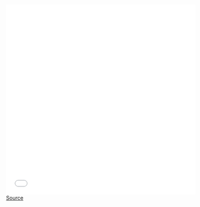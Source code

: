 <iframe src="../../figures/circleGen/index.html" frameborder="0" marginwidth="0" marginheight="0" scrolling="no" width="518" height="518"></iframe>
<a href="https://github.com/curran/udcvis/blob/gh-pages/0.2/Quadstream/figures/circleGen/script.js">Source</a>
